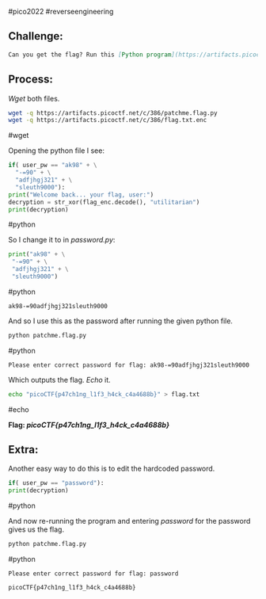 #pico2022 #reverseengineering 

## Challenge:
```md
Can you get the flag? Run this [Python program](https://artifacts.picoctf.net/c/386/patchme.flag.py) in the same directory as this [encrypted flag](https://artifacts.picoctf.net/c/386/flag.txt.enc).
```

## Process:
*Wget* both files.
```bash
wget -q https://artifacts.picoctf.net/c/386/patchme.flag.py
wget -q https://artifacts.picoctf.net/c/386/flag.txt.enc
```
#wget 

Opening the python file I see:
```python
if( user_pw == "ak98" + \
  "-=90" + \
  "adfjhgj321" + \
  "sleuth9000"):
print("Welcome back... your flag, user:")
decryption = str_xor(flag_enc.decode(), "utilitarian")
print(decryption)
```
#python 

So I change it to in *password.py*:
```python
print("ak98" + \
 "-=90" + \
 "adfjhgj321" + \
 "sleuth9000")
```
#python

```
ak98-=90adfjhgj321sleuth9000
```

And so I use this as the password after running the given python file.
```bash
python patchme.flag.py
```
#python 

```
Please enter correct password for flag: ak98-=90adfjhgj321sleuth9000
```

Which outputs the flag. *Echo* it.
```bash
echo "picoCTF{p47ch1ng_l1f3_h4ck_c4a4688b}" > flag.txt
```
#echo 

**Flag: *picoCTF{p47ch1ng_l1f3_h4ck_c4a4688b}***

## Extra:
Another easy way to do this is to edit the hardcoded password.
```python
if( user_pw == "password"):
print(decryption)
```
#python 

And now re-running the program and entering *password* for the password gives us the flag.
```bash
python patchme.flag.py
```
#python 

```
Please enter correct password for flag: password
```

```
picoCTF{p47ch1ng_l1f3_h4ck_c4a4688b}
```